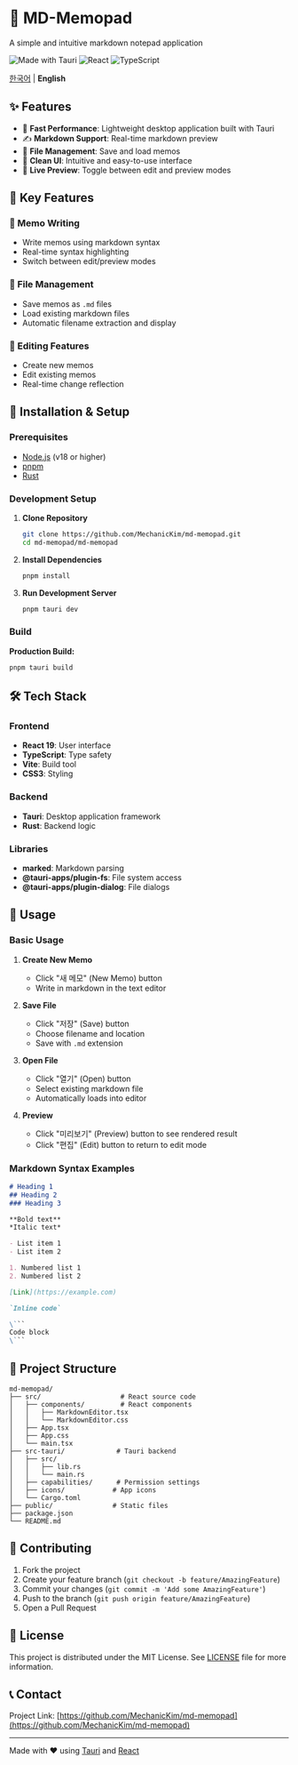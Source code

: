 # 📝 MD-Memopad

A simple and intuitive markdown notepad application

![Made with Tauri](https://img.shields.io/badge/Made%20with-Tauri-FFC131?style=flat-square&logo=tauri)
![React](https://img.shields.io/badge/React-18+-61DAFB?style=flat-square&logo=react)
![TypeScript](https://img.shields.io/badge/TypeScript-5+-3178C6?style=flat-square&logo=typescript)

[한국어](README.md) | **English**

## ✨ Features

- 🚀 **Fast Performance**: Lightweight desktop application built with Tauri
- ✍️ **Markdown Support**: Real-time markdown preview
- 💾 **File Management**: Save and load memos
- 🎨 **Clean UI**: Intuitive and easy-to-use interface
- 🔄 **Live Preview**: Toggle between edit and preview modes

## 🎯 Key Features

### 📝 Memo Writing
- Write memos using markdown syntax
- Real-time syntax highlighting
- Switch between edit/preview modes

### 💾 File Management
- Save memos as `.md` files
- Load existing markdown files
- Automatic filename extraction and display

### 🔄 Editing Features
- Create new memos
- Edit existing memos
- Real-time change reflection

## 🚀 Installation & Setup

### Prerequisites
- [Node.js](https://nodejs.org/) (v18 or higher)
- [pnpm](https://pnpm.io/)
- [Rust](https://www.rust-lang.org/tools/install)

### Development Setup

1. **Clone Repository**
   ```bash
   git clone https://github.com/MechanicKim/md-memopad.git
   cd md-memopad/md-memopad
   ```

2. **Install Dependencies**
   ```bash
   pnpm install
   ```

3. **Run Development Server**
   ```bash
   pnpm tauri dev
   ```

### Build

**Production Build:**
```bash
pnpm tauri build
```

## 🛠 Tech Stack

### Frontend
- **React 19**: User interface
- **TypeScript**: Type safety
- **Vite**: Build tool
- **CSS3**: Styling

### Backend
- **Tauri**: Desktop application framework
- **Rust**: Backend logic

### Libraries
- **marked**: Markdown parsing
- **@tauri-apps/plugin-fs**: File system access
- **@tauri-apps/plugin-dialog**: File dialogs

## 📖 Usage

### Basic Usage

1. **Create New Memo**
   - Click "새 메모" (New Memo) button
   - Write in markdown in the text editor

2. **Save File**
   - Click "저장" (Save) button
   - Choose filename and location
   - Save with `.md` extension

3. **Open File**
   - Click "열기" (Open) button
   - Select existing markdown file
   - Automatically loads into editor

4. **Preview**
   - Click "미리보기" (Preview) button to see rendered result
   - Click "편집" (Edit) button to return to edit mode

### Markdown Syntax Examples

```markdown
# Heading 1
## Heading 2
### Heading 3

**Bold text**
*Italic text*

- List item 1
- List item 2

1. Numbered list 1
2. Numbered list 2

[Link](https://example.com)

`Inline code`

\```
Code block
\```
```

## 📁 Project Structure

```
md-memopad/
├── src/                    # React source code
│   ├── components/         # React components
│   │   ├── MarkdownEditor.tsx
│   │   └── MarkdownEditor.css
│   ├── App.tsx
│   ├── App.css
│   └── main.tsx
├── src-tauri/             # Tauri backend
│   ├── src/
│   │   ├── lib.rs
│   │   └── main.rs
│   ├── capabilities/      # Permission settings
│   ├── icons/            # App icons
│   └── Cargo.toml
├── public/               # Static files
├── package.json
└── README.md
```

## 🤝 Contributing

1. Fork the project
2. Create your feature branch (`git checkout -b feature/AmazingFeature`)
3. Commit your changes (`git commit -m 'Add some AmazingFeature'`)
4. Push to the branch (`git push origin feature/AmazingFeature`)
5. Open a Pull Request

## 📝 License

This project is distributed under the MIT License. See [LICENSE](LICENSE) file for more information.

## 📞 Contact

Project Link: [https://github.com/MechanicKim/md-memopad](https://github.com/MechanicKim/md-memopad)

---

Made with ❤️ using [Tauri](https://tauri.app/) and [React](https://react.dev/)
